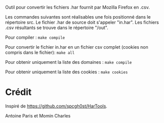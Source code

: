 Outil pour convertir les fichiers .har fournit par Mozilla Firefox en .csv.

Les commandes suivantes sont réalisables une fois positionné dans le répertoire src. Le fichier .har de source doit s'appeler "in.har". Les fichiers .csv résultants se trouve dans le répertoire "/out".

Pour compiler :
`make compile`

Pour convertir le fichier in.har en un fichier csv complet (cookies non compris dans le fichier):
`make all`

Pour obtenir uniquement la liste des domaines :
`make compile`

Pour obtenir uniquement la liste des cookies :
`make cookies`

# Crédit
Inspiré de https://github.com/spcgh0st/HarTools.

Antoine Paris et Momin Charles
